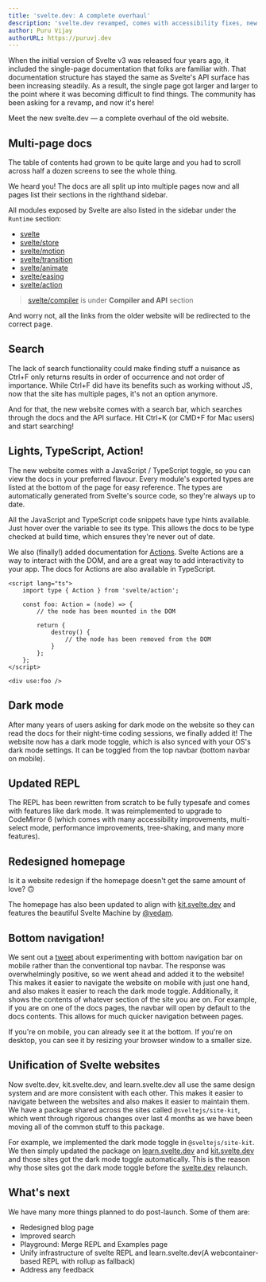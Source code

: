 ```yaml
---
title: 'svelte.dev: A complete overhaul'
description: 'svelte.dev revamped, comes with accessibility fixes, new features and bottom navbar'
author: Puru Vijay
authorURL: https://puruvj.dev
---
```


When the initial version of Svelte v3 was released four years ago, it included the single-page documentation that folks are familiar with. That documentation structure has stayed the same as Svelte's API surface has been increasing steadily. As a result, the single page got larger and larger to the point where it was becoming difficult to find things. The community has been asking for a revamp, and now it's here!

Meet the new svelte.dev — a complete overhaul of the old website.

## Multi-page docs

The table of contents had grown to be quite large and you had to scroll across half a dozen screens to see the whole thing.

We heard you! The docs are all split up into multiple pages now and all pages list their sections in the righthand sidebar.

All modules exposed by Svelte are also listed in the sidebar under the `Runtime` section:

- [svelte](/docs/svelte)
- [svelte/store](/docs/svelte-store)
- [svelte/motion](/docs/svelte-motion)
- [svelte/transition](/docs/svelte-transition)
- [svelte/animate](/docs/svelte-animate)
- [svelte/easing](/docs/svelte-easing)
- [svelte/action](/docs/svelte-action)

> [svelte/compiler](/docs/svelte-compiler) is under **Compiler and API** section

And worry not, all the links from the older website will be redirected to the correct page.

## Search

The lack of search functionality could make finding stuff a nuisance as <kbr>Ctrl+F</kbr> only returns results in order of occurrence and not order of importance. While <kbr>Ctrl+F</kbr> did have its benefits such as working without JS, now that the site has multiple pages, it's not an option anymore.

And for that, the new website comes with a search bar, which searches through the docs and the API surface. Hit <kbr>Ctrl+K</kbr> (or <kbr>CMD+F</kbr> for Mac users) and start searching!

## Lights, TypeScript, Action!

The new website comes with a JavaScript / TypeScript toggle, so you can view the docs in your preferred flavour. Every module's exported types are listed at the bottom of the page for easy reference. The types are automatically generated from Svelte's source code, so they're always up to date.

All the JavaScript and TypeScript code snippets have type hints available. Just hover over the variable to see its type. This allows the docs to be type checked at build time, which ensures they're never out of date.

We also (finally!) added documentation for [Actions](/docs/svelte-action). Svelte Actions are a way to interact with the DOM, and are a great way to add interactivity to your app. The docs for Actions are also available in TypeScript.

```svelte
<script lang="ts">
	import type { Action } from 'svelte/action';

	const foo: Action = (node) => {
		// the node has been mounted in the DOM

		return {
			destroy() {
				// the node has been removed from the DOM
			}
		};
	};
</script>

<div use:foo />
```

## Dark mode

After many years of users asking for dark mode on the website so they can read the docs for their night-time coding sessions, we finally added it! The website now has a dark mode toggle, which is also synced with your OS's dark mode settings. It can be toggled from the top navbar (bottom navbar on mobile).

## Updated REPL

The REPL has been rewritten from scratch to be fully typesafe and comes with features like dark mode. It was reimplemented to upgrade to CodeMirror 6 (which comes with many accessibility improvements, multi-select mode, performance improvements, tree-shaking, and many more features).

## Redesigned homepage

Is it a website redesign if the homepage doesn't get the same amount of love? 🙃

The homepage has also been updated to align with [kit.svelte.dev](https://kit.svelte.dev) and features the beautiful Svelte Machine by [@vedam](https://github.com/vedam).

## Bottom navigation!

We sent out a [tweet](https://twitter.com/Rich_Harris/status/1664712880791404546) about experimenting with bottom navigation bar on mobile rather than the conventional top navbar. The response was overwhelmingly positive, so we went ahead and added it to the website! This makes it easier to navigate the website on mobile with just one hand, and also makes it easier to reach the dark mode toggle. Additionally, it shows the contents of whatever section of the site you are on. For example, if you are on one of the docs pages, the navbar will open by default to the docs contents. This allows for much quicker navigation between pages.

If you're on mobile, you can already see it at the bottom. If you're on desktop, you can see it by resizing your browser window to a smaller size.

## Unification of Svelte websites

Now svelte.dev, kit.svelte.dev, and learn.svelte.dev all use the same design system and are more consistent with each other. This makes it easier to navigate between the websites and also makes it easier to maintain them. We have a package shared across the sites called `@sveltejs/site-kit`, which went through rigorous changes over last 4 months as we have been moving all of the common stuff to this package.

For example, we implemented the dark mode toggle in `@sveltejs/site-kit`. We then simply updated the package on [learn.svelte.dev](https://learn.svelte.dev) and [kit.svelte.dev](https://kit.svelte.dev) and those sites got the dark mode toggle automatically. This is the reason why those sites got the dark mode toggle before the [svelte.dev](https://svelte.dev) relaunch.

## What's next

We have many more things planned to do post-launch. Some of them are:

- Redesigned blog page
- Improved search
- Playground: Merge REPL and Examples page
- Unify infrastructure of svelte REPL and learn.svelte.dev(A webcontainer-based REPL with rollup as fallback)
- Address any feedback
